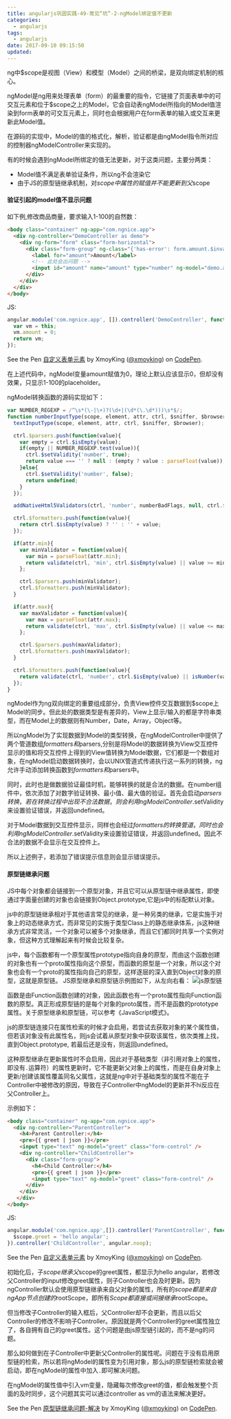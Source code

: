 ```yaml
---
title: angularjs巩固实践-49-常见“坑”-2-ngModel绑定值不更新
categories:
  - angularjs
tags:
  - angularjs
date: 2017-09-10 09:15:50
updated:
---
```


ng中$scope是视图（View）和模型（Model）之间的桥梁，是双向绑定机制的核心。

ngModel是ng用来处理表单（form）的最重要的指令，它链接了页面表单中的可交互元素和位于$scope之上的Model，它会自动表ngModel所指向的Model值渲染到form表单的可交互元素上，同时也会根据用户在form表单的输入或交互来更新此Model值。

在源码的实现中，Model的值的格式化，解析，验证都是由ngModel指令所对应的控制器ngModelController来实现的。

有的时候会遇到ngModel所绑定的值无法更新，对于这类问题，主要分两类：
- Model值不满足表单验证条件，所以ng不会渲染它
- 由于JS的原型链继承机制，对$scope中属性的赋值并不能更新到父$scope

#### 验证引起的model值不显示问题
如下例,修改商品商量，要求输入1-100的自然数：
```html
<body class="container" ng-app="com.ngnice.app">
  <div ng-controller="DemoController as demo">
    <div ng-form="form" class="form-horizontal">
      <div class="form-group" ng-class="{'has-error': form.amount.$invalid}">
        <label for="amount">Amount</label> 
        <!-- 此处会出问题 -->
        <input id="amount" name="amount" type="number" ng-model="demo.amount" class="form-control" placeholder="1 - 100" min="1" max="100"/>
      </div>
    </div>
  </div>
</body>
```
JS:
```js
angular.module('com.ngnice.app', []).controller('DemoController', function(){
  var vm = this;
  vm.amount = 0;
  return vm;
});
```

<p data-height="265" data-theme-id="0" data-slug-hash="EwZQeG" data-default-tab="html,result" data-user="xmoyking" data-embed-version="2" data-pen-title="自定义表单元素" class="codepen">See the Pen <a href="https://codepen.io/xmoyking/pen/EwZQeG/">自定义表单元素</a> by XmoyKing (<a href="https://codepen.io/xmoyking">@xmoyking</a>) on <a href="https://codepen.io">CodePen</a>.</p>
<script async src="https://production-assets.codepen.io/assets/embed/ei.js"></script>

在上述代码中，ngModel变量amount赋值为0，理论上默认应该显示0，但却没有效果，只显示1-100的placeholder。

ngModel转换函数的源码实现如下：
```js
var NUMBER_REGEXP = /^\s*(\-|\+)?(\d+|(\d*(\.\d*)))\s*$/;
function numberInputType(scope, element, attr, ctrl, $sniffer, $browser){
  textInputType(scope, element, attr, ctrl, $sniffer, $browser);

  ctrl.$parsers.push(function(value){
    var empty = ctrl.$isEmpty(value);
    if(empty || NUMBER_REGEXP.test(value)){
      ctrl.$setValidity('number', true);
      return value === '' ? null : (empty ? value : parseFloat(value));
    }else{
      ctrl.$setValidity('number', false);
      return undefined;
    }
  });

  addNativeHtml5Validators(ctrl, 'number', numberBadFlags, null, ctrl.$$validityState);

  ctrl.$formatters.push(function(value){
    return ctrl.$isEmpty(value) ? '' : '' + value;
  });

  if(attr.min){
    var minValidator = function(value){
      var min = parseFloat(attr.min);
      return validate(ctrl, 'min', ctrl.$isEmpty(value) || value >= min, value);
    };

    ctrl.$parsers.push(minValidator);
    ctrl.$formatters.push(minValidator);
  }

  if(attr.max){
    var maxValidator = function(value){
      var max = parseFloat(attr.max);
      return validate(ctrl, 'max', ctrl.$isEmpty(value) || value <= max, value);
    };

    ctrl.$parsers.push(maxValidator);
    ctrl.$formatters.push(maxValidator);
  }

  ctrl.$formatters.push(function(value){
    return validate(ctrl, 'number', ctrl.$isEmpty(value) || isNumber(value), value);
  });
}
```
ngModel作为ng双向绑定的重要组成部分，负责View控件交互数据到$scope上Model的同步。但此处的数据类型是有差异的，View上显示/输入的都是字符串类型，而在Model上的数据则有Number，Date，Array，Object等。

所以ngModel为了实现数据到Model的类型转换，在ngModelController中提供了两个管道数组$formatters和$parsers,分别是将Model的数据转换为View交互控件显示的值和将交互控件上得到的View值转换为Model数据，它们都是一个数组对象，在ngModel启动数据转换时，会以UNIX管道式传递执行这一系列的转换，ng允许手动添加转换函数到$formatters和$parsers中。

同时，此时也是做数据验证最佳时机，能够转换的就是合法的数据。在number组件中，依次添加了对数字验证转换、最小值、最大值的验证。首先会启动$parsers转换，若在转换过程中出现不合法数据，则会利用ngModelController.$setValidity来设置验证错误，并返回undefined。

对于Model数据到交互控件显示，同样也会经过$formatters的转换管道，同时也会利用ngModelController.$setValidity来设置验证错误，并返回undefined。因此不合法的数据不会显示在交互控件上。

所以上述例子，若添加了错误提示信息则会显示错误提示。

#### 原型链继承问题
JS中每个对象都会链接到一个原型对象，并且它可以从原型链中继承属性，即使通过字面量创建的对象也会链接到Object.prototype,它是js中的标配默认对象。

js中的原型链继承相对于其他语言常见的继承，是一种另类的继承，它是实施于对象上的动态继承方式，而非常见的实施于类型Class上的静态继承体系，js这种继承方式非常灵活，一个对象可以被多个对象继承，而且它们都同时共享一个实例对象，但这种方式理解起来有时候会比较复杂。

js中，每个函数都有一个原型属性prototype指向自身的原型，而由这个函数创建的对象也有一个proto属性指向这个原型，而函数的原型是一个对象，所以这个对象也会有一个proto的属性指向自己的原型，这样逐层的深入直到Object对象的原型，这就是原型链。 JS原型继承和原型链示例图如下，从左向右看：
![js原型链](1.png)

函数是由Function函数创建的对象，因此函数也有一个proto属性指向Function函数的原型。真正形成原型链的是每个对象的proto属性，而不是函数的prototype属性。关于原型继承和原型链，可以参考《JavaScript模式》。

js的原型链连接只在属性检索的时候才会启用，若尝试去获取对象的某个属性值，但若该对象没有此属性名，则js会试着从原型对象中获取该属性，依次类推上找，直到Object.prototype, 若最后还是没有，则返回undefined。

这种原型继承在更新属性时不会启用，因此对于基础类型（非引用对象上的属性，即没有`.`运算符）的属性更新时，它不能更新父对象上的属性，而是在自身对象上更新/创建该属性覆盖同名父属性，这就是ng中对于基础类型的属性不能在子Controller中被修改的原因，导致在子Controller中ngModel的更新并不hi反应在父Controller上。

示例如下：
```html
<body class="container" ng-app="com.ngnice.app">
  <div ng-controller="ParentController">
    <h4>Parent Controller:</h4>
    <pre>{{ greet | json }}</pre>
    <input type="text" ng-model="greet" class="form-control" />
    <div ng-controller="ChildController">
      <div class="form-group">
        <h4>Child Controller:</h4>
        <pre>{{ greet | json }}</pre>
        <input type="text" ng-model="greet" class="form-control" />
      </div>
    </div>
   </div>
</body>
```
JS:
```js
angular.module('com.ngnice.app',[]).controller('ParentController', function($scope){
  $scope.greet = 'hello angular';
}).controller('ChildController', angular.noop);
```

<p data-height="265" data-theme-id="0" data-slug-hash="vegVpB" data-default-tab="html,result" data-user="xmoyking" data-embed-version="2" data-pen-title="自定义表单元素" class="codepen">See the Pen <a href="https://codepen.io/xmoyking/pen/vegVpB/">自定义表单元素</a> by XmoyKing (<a href="https://codepen.io/xmoyking">@xmoyking</a>) on <a href="https://codepen.io">CodePen</a>.</p>
<script async src="https://production-assets.codepen.io/assets/embed/ei.js"></script>

初始化后，子$scope继承父$scope的greet属性，都显示为hello angular，若修改父Controller的input修改greet属性，则子Controller也会及时更新。因为ngController默认会使用原型链继承来自父对象的属性，所有的$scope都是来自ngApp节点创建的$rootScope，即所有$Scope都直接或间接继承$rootScope。

但当修改子Controller的输入框后，父Controller却不会更新，而且以后父Controller的修改不影响子Controller。原因就是两个Controller的greet属性独立了，各自拥有自己的greet属性。这个问题是由js原型链引起的，而不是ng的问题。

那么如何做到在子Controller中更新父Controller的属性呢。问题在于没有启用原型链的检索，所以若将ngModel的属性变为引用对象，那么js的原型链检索就会被启动，即在ngModel的属性中加入`.`即可解决问题。

在ngModel的属性值中引入vm变量，隐藏每次修改greet的值，都会触发整个页面的及时同步，这个问题其实可以通过controller as vm的语法来解决更好。

<p data-height="265" data-theme-id="0" data-slug-hash="GMrwpr" data-default-tab="html,result" data-user="xmoyking" data-embed-version="2" data-pen-title="原型链继承问题-解决" class="codepen">See the Pen <a href="https://codepen.io/xmoyking/pen/GMrwpr/">原型链继承问题-解决</a> by XmoyKing (<a href="https://codepen.io/xmoyking">@xmoyking</a>) on <a href="https://codepen.io">CodePen</a>.</p>
<script async src="https://production-assets.codepen.io/assets/embed/ei.js"></script>
